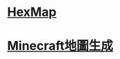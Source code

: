 # [HexMap](https://zhuanlan.zhihu.com/p/54640839) 
# [Minecraft地圖生成](https://zhuanlan.zhihu.com/p/43566129)
